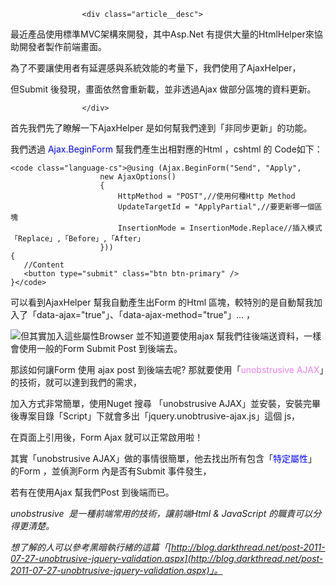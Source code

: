                     <div class="article__desc">

最近產品使用標準MVC架構來開發，其中Asp.Net 有提供大量的HtmlHelper來協助開發者製作前端畫面。

為了不要讓使用者有延遲感與系統效能的考量下，我們使用了AjaxHelper，

但Submit 後發現，畫面依然會重新載，並非透過Ajax 做部分區塊的資料更新。

                    </div>

首先我們先了瞭解一下AjaxHelper 是如何幫我們達到「非同步更新」的功能。

我們透過 <span style="color:#0000FF;">Ajax.BeginForm</span> 幫我們產生出相對應的Html ，cshtml 的 Code如下：

    <code class="language-cs">@using (Ajax.BeginForm("Send", "Apply",
                        new AjaxOptions()
                        {
                            HttpMethod = "POST",//使用何種Http Method
                            UpdateTargetId = "ApplyPartial",//要更新哪一個區塊
                            InsertionMode = InsertionMode.Replace//插入模式「Replace」,「Before」,「After」
                        }))
    {
       //Content
       <button type="submit" class="btn btn-primary" />
    }</code>

可以看到AjaxHelper 幫我自動產生出Form 的Html 區塊，較特別的是自動幫我加入了「data-ajax="true"」、「data-ajax-method="true"」... ，

![](https://az787680.vo.msecnd.net/user/harry/2c48e05a-e4c1-4a4e-bd73-a6ed63422da1/1462853405_57232.png)但其實加入這些屬性Browser 並不知道要使用ajax 幫我們往後端送資料，一樣會使用一般的Form Submit Post 到後端去。

那該如何讓Form 使用 ajax post 到後端去呢? 那就要使用「<span style="color:#EE82EE;">unobstrusive AJAX</span>」的技術，就可以達到我們的需求，

加入方式非常簡單，使用Nuget 搜尋 「unobstrusive AJAX」並安裝，安裝完畢後專案目錄「Script」下就會多出「jquery.unobtrusive-ajax.js」這個 js， 

在頁面上引用後，Form Ajax 就可以正常啟用啦！

其實「unobstrusive AJAX」做的事情很簡單，他去找出所有包含「<span style="color:#0000FF;">特定屬性</span>」的Form ，並偵測Form 內是否有Submit 事件發生，

若有在使用Ajax 幫我們Post 到後端而已。

*unobstrusive  是一種前端常用的技術，讓前端Html & JavaScript 的職責可以分得更清楚。*

*想了解的人可以參考黑暗執行緒的這篇「[http://blog.darkthread.net/post-2011-07-27-unobtrusive-jquery-validation.aspx](http://blog.darkthread.net/post-2011-07-27-unobtrusive-jquery-validation.aspx)」。*

                